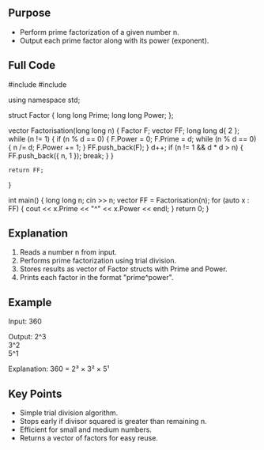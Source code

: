 ## Purpose
- Perform prime factorization of a given number n.
- Output each prime factor along with its power (exponent).

## Full Code

#include <iostream>
#include <vector>

using namespace std;

struct Factor
{
    long long Prime;
    long long Power;
};

vector<Factor> Factorisation(long long n)
{
    Factor F;
    vector<Factor> FF;
    long long d{ 2 };
    while (n != 1)
    {
        if (n % d == 0)
        {
            F.Power = 0;
            F.Prime = d;
            while (n % d == 0)
            {
                n /= d;
                F.Power += 1;
            }
            FF.push_back(F);
        }
        d++;
        if (n != 1 && d * d > n)
        {
            FF.push_back({ n, 1 });
            break;
        }
    }

    return FF;
}

int main()
{
    long long n;
    cin >> n;
    vector<Factor> FF = Factorisation(n);
    for (auto x : FF)
    {
        cout << x.Prime << "^" << x.Power << endl;
    }
    return 0;
}

## Explanation
1. Reads a number n from input.
2. Performs prime factorization using trial division.
3. Stores results as vector of Factor structs with Prime and Power.
4. Prints each factor in the format "prime^power".

## Example
Input:
360

Output:
2^3  
3^2  
5^1  

Explanation: 360 = 2³ × 3² × 5¹

## Key Points
- Simple trial division algorithm.
- Stops early if divisor squared is greater than remaining n.
- Efficient for small and medium numbers.
- Returns a vector of factors for easy reuse.
